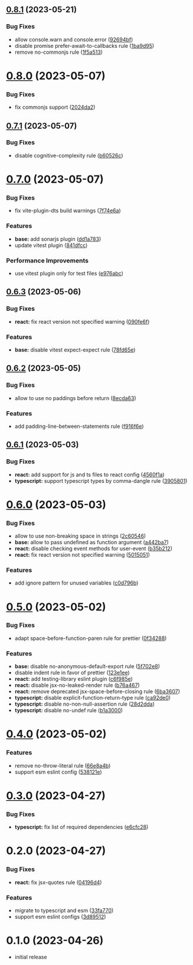 ## [0.8.1](https://github.com/azat-io/eslint-config/compare/v0.8.0...v0.8.1) (2023-05-21)


### Bug Fixes

* allow console.warn and console.error ([92694bf](https://github.com/azat-io/eslint-config/commit/92694bff22ec84e0e38824fb76be616581163698))
* disable promise prefer-await-to-callbacks rule ([1ba9d95](https://github.com/azat-io/eslint-config/commit/1ba9d95b58daf1cbe8f02b67423511f521b72911))
* remove no-commonjs rule ([1f5a513](https://github.com/azat-io/eslint-config/commit/1f5a5135a22357668ff406a181b9175ec0a6d34b))



# [0.8.0](https://github.com/azat-io/eslint-config/compare/v0.7.1...v0.8.0) (2023-05-07)


### Bug Fixes

* fix commonjs support ([2024da2](https://github.com/azat-io/eslint-config/commit/2024da24f2c479fdfaf468b545acc8dce0cb6329))



## [0.7.1](https://github.com/azat-io/eslint-config/compare/v0.7.0...v0.7.1) (2023-05-07)


### Bug Fixes

* disable cognitive-complexity rule ([b60526c](https://github.com/azat-io/eslint-config/commit/b60526cb6d2ff51f3f2197198f082cfc66b56b17))



# [0.7.0](https://github.com/azat-io/eslint-config/compare/v0.6.3...v0.7.0) (2023-05-07)


### Bug Fixes

* fix vite-plugin-dts build warnings ([7f74e6a](https://github.com/azat-io/eslint-config/commit/7f74e6a37c7e3af95e81fbcd02ddf883469ab58e))


### Features

* **base:** add sonarjs plugin ([dd1a783](https://github.com/azat-io/eslint-config/commit/dd1a783383863ce028012d69ba2ff081fe26f3a1))
* update vitest plugin ([841dfcc](https://github.com/azat-io/eslint-config/commit/841dfcc7868b46d818d864e8fd659f858f1edef0))


### Performance Improvements

* use vitest plugin only for test files ([e976abc](https://github.com/azat-io/eslint-config/commit/e976abc0f69490bfee1899c20f29e22d37b58a30))



## [0.6.3](https://github.com/azat-io/eslint-config/compare/v0.6.2...v0.6.3) (2023-05-06)


### Bug Fixes

* **react:** fix react version not specified warning ([090fe6f](https://github.com/azat-io/eslint-config/commit/090fe6f17e129a13e82275cbda405dc923917dee))


### Features

* **base:** disable vitest expect-expect rule ([78fd65e](https://github.com/azat-io/eslint-config/commit/78fd65e3ca6225065e678e23d514cfa718d13aea))



## [0.6.2](https://github.com/azat-io/eslint-config/compare/v0.6.1...v0.6.2) (2023-05-05)


### Bug Fixes

* allow to use no paddings before return ([8ecda63](https://github.com/azat-io/eslint-config/commit/8ecda63797d6b970462b5fa9bc1c82c58ae90fe2))


### Features

* add padding-line-between-statements rule ([f916f6e](https://github.com/azat-io/eslint-config/commit/f916f6e79d6fb046556cce42196b1dcaf9ec8e9f))



## [0.6.1](https://github.com/azat-io/eslint-config/compare/v0.6.0...v0.6.1) (2023-05-03)


### Bug Fixes

* **react:** add support for js and ts files to react config ([4560f1a](https://github.com/azat-io/eslint-config/commit/4560f1a0f6c3960902b89e7fd54f62ffb1af7f99))
* **typescript:** support typescript types by comma-dangle rule ([3905801](https://github.com/azat-io/eslint-config/commit/3905801627a76b6069e3575cca6dfd4a5703c100))



# [0.6.0](https://github.com/azat-io/eslint-config/compare/v0.5.0...v0.6.0) (2023-05-03)


### Bug Fixes

* allow to use non-breaking space in strings ([2c60546](https://github.com/azat-io/eslint-config/commit/2c6054602a26d99a74e470ac500b8c3679e6a857))
* **base:** allow to pass undefined as function argument ([a442ba7](https://github.com/azat-io/eslint-config/commit/a442ba7c6ccb77a928e11f26eb25c39538afaf05))
* **react:** disable checking event methods for user-event ([b35b212](https://github.com/azat-io/eslint-config/commit/b35b2123d2e6185502c2f0fb984baa43c5e25b41))
* **react:** fix react version not specified warning ([5015051](https://github.com/azat-io/eslint-config/commit/50150518dff996fcd523a5b081dd55bfc48fe859))


### Features

* add ignore pattern for unused variables ([c0d796b](https://github.com/azat-io/eslint-config/commit/c0d796bdf381493531d30f35dc8b4904a1fb83e0))



# [0.5.0](https://github.com/azat-io/eslint-config/compare/v0.4.0...v0.5.0) (2023-05-02)


### Bug Fixes

* adapt space-before-function-paren rule for prettier ([0f34288](https://github.com/azat-io/eslint-config/commit/0f342882bca091c7798e693cfd81b3217ad9806d))


### Features

* **base:** disable no-anonymous-default-export rule ([5f702e8](https://github.com/azat-io/eslint-config/commit/5f702e84e5060a203ff79c3211126bd363c4778a))
* disable indent rule in favor of prettier ([123e1ee](https://github.com/azat-io/eslint-config/commit/123e1ee16080a2a1ec96c8619cb5fe7b16b77bbc))
* **react:** add testing-library eslint plugin ([c6f985e](https://github.com/azat-io/eslint-config/commit/c6f985e76d7bd5ce8e4ba569faad427bdbd8401a))
* **react:** disable jsx-no-leaked-render rule ([b76a467](https://github.com/azat-io/eslint-config/commit/b76a46703c742582c93287532f9880d8171e9daf))
* **react:** remove deprecated jsx-space-before-closing rule ([6ba3607](https://github.com/azat-io/eslint-config/commit/6ba36074ceadf3a1d352dacee4c32d4a6cf8637d))
* **typescript:** disable explicit-function-return-type rule ([ca92de0](https://github.com/azat-io/eslint-config/commit/ca92de0501c0722daa3b1a198ac0848ff1fc6445))
* **typescript:** disable no-non-null-assertion rule ([28d2dda](https://github.com/azat-io/eslint-config/commit/28d2ddae0a77bf85571e9ca65d35d57b2e4cb4ff))
* **typescript:** disable no-undef rule ([b1a3000](https://github.com/azat-io/eslint-config/commit/b1a3000b6ccc53837d83dc672498c4b60ae0a472))



# [0.4.0](https://github.com/azat-io/eslint-config/compare/v0.3.0...v0.4.0) (2023-05-02)


### Features

* remove no-throw-literal rule ([66e8a4b](https://github.com/azat-io/eslint-config/commit/66e8a4b596bc76047f47c4ff47a0ef7825b086ec))
* support esm eslint config ([538121e](https://github.com/azat-io/eslint-config/commit/538121ef6cbb1236a0d1527900a452ac6ace1a7c))



# [0.3.0](https://github.com/azat-io/eslint-config/compare/v0.2.0...v0.3.0) (2023-04-27)


### Bug Fixes

* **typescript:** fix list of required dependencies ([e6cfc28](https://github.com/azat-io/eslint-config/commit/e6cfc286f51552ca956c83d1553c22114376422f))



# 0.2.0 (2023-04-27)


### Bug Fixes

* **react:** fix jsx-quotes rule ([04196d4](https://github.com/azat-io/eslint-config/commit/04196d43316ccded32ceb4300f4e6448bae2114e))


### Features

* migrate to typescript and esm ([33fa770](https://github.com/azat-io/eslint-config/commit/33fa7708d5da74a65d4f7f9c255548d1ef228a7a))
* support esm eslint configs ([3d89512](https://github.com/azat-io/eslint-config/commit/3d89512bea87c5c5a1dcc146bd9c1674c3a9ff6f))



# 0.1.0 (2023-04-26)

* initial release
